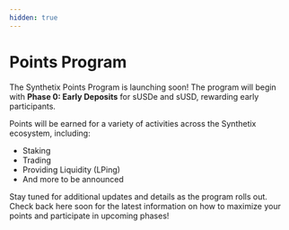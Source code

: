 ```yaml
---
hidden: true
---
```


# Points Program

The Synthetix Points Program is launching soon! The program will begin with **Phase 0: Early Deposits** for sUSDe and sUSD, rewarding early participants.

Points will be earned for a variety of activities across the Synthetix ecosystem, including:

* Staking
* Trading
* Providing Liquidity (LPing)
* And more to be announced

Stay tuned for additional updates and details as the program rolls out. Check back here soon for the latest information on how to maximize your points and participate in upcoming phases!
